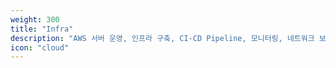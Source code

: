 ```yaml
---
weight: 300
title: "Infra"
description: "AWS 서버 운영, 인프라 구축, CI-CD Pipeline, 모니터링, 네트워크 보안 등"
icon: "cloud"
---
```

